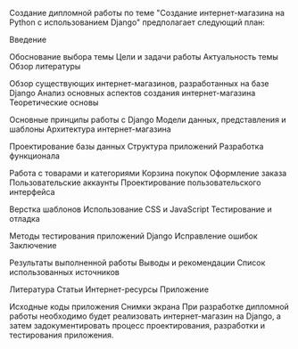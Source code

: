 Создание дипломной работы по теме "Создание интернет-магазина на Python с использованием Django" предполагает следующий план:

Введение

Обоснование выбора темы
Цели и задачи работы
Актуальность темы
Обзор литературы

Обзор существующих интернет-магазинов, разработанных на базе Django
Анализ основных аспектов создания интернет-магазина
Теоретические основы

Основные принципы работы с Django
Модели данных, представления и шаблоны
Архитектура интернет-магазина

Проектирование базы данных
Структура приложений
Разработка функционала

Работа с товарами и категориями
Корзина покупок
Оформление заказа
Пользовательские аккаунты
Проектирование пользовательского интерфейса

Верстка шаблонов
Использование CSS и JavaScript
Тестирование и отладка

Методы тестирования приложений Django
Исправление ошибок
Заключение

Результаты выполненной работы
Выводы и рекомендации
Список использованных источников

Литература
Статьи
Интернет-ресурсы
Приложение

Исходные коды приложения
Снимки экрана
При разработке дипломной работы необходимо будет реализовать интернет-магазин на Django, а затем задокументировать процесс проектирования, разработки и тестирования приложения.
